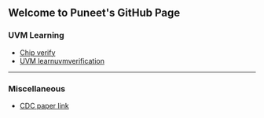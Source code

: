 ## Welcome to Puneet's GitHub Page


### UVM Learning

 - [Chip verify](http://www.chipverify.com/uvm/test)  
 - [UVM learnuvmverification](http://www.learnuvmverification.com/index.php/2016/04/29/uvm-phasing)  

---

### Miscellaneous

 - [CDC paper link](http://www.sunburst-design.com/papers/CummingsSNUG2008Boston_CDC.pdf)
